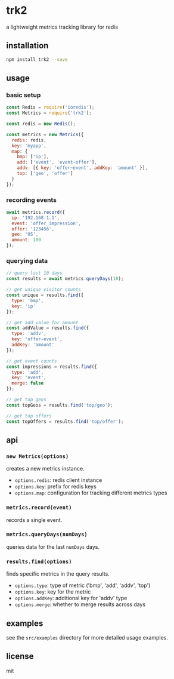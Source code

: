 # trk2

a lightweight metrics tracking library for redis

## installation

```bash
npm install trk2 --save
```

## usage

### basic setup

```javascript
const Redis = require('ioredis');
const Metrics = require('trk2');

const redis = new Redis();

const metrics = new Metrics({
  redis: redis,
  key: 'myapp',
  map: {
    bmp: ['ip'],
    add: ['event', 'event~offer'],
    addv: [{ key: 'offer~event', addKey: 'amount' }],
    top: ['geo', 'offer']
  }
});
```

### recording events

```javascript
await metrics.record({
  ip: '192.168.1.1',
  event: 'offer_impression',
  offer: '123456',
  geo: 'US',
  amount: 100
});
```

### querying data

```javascript
// query last 10 days
const results = await metrics.queryDays(10);

// get unique visitor counts
const unique = results.find({
  type: 'bmp',
  key: 'ip'
});

// get add value for amount
const addValue = results.find({
  type: 'addv',
  key: 'offer~event',
  addKey: 'amount'
});

// get event counts
const impressions = results.find({
  type: 'add',
  key: 'event',
  merge: false
});

// get top geos
const topGeos = results.find('top/geo');

// get top offers
const topOffers = results.find('top/offer');
```

## api

### `new Metrics(options)`

creates a new metrics instance.

- `options.redis`: redis client instance
- `options.key`: prefix for redis keys
- `options.map`: configuration for tracking different metrics types

### `metrics.record(event)`

records a single event.

### `metrics.queryDays(numDays)`

queries data for the last `numDays` days.

### `results.find(options)`

finds specific metrics in the query results.

- `options.type`: type of metric ('bmp', 'add', 'addv', 'top')
- `options.key`: key for the metric
- `options.addKey`: additional key for 'addv' type
- `options.merge`: whether to merge results across days

## examples

see the `src/examples` directory for more detailed usage examples.

## license

mit

